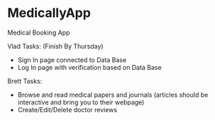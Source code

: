 # MedicallyApp
Medical Booking App 

Vlad Tasks: (Finish By Thursday)
- Sign In page connected to Data Base
- Log In page with verification based on Data Base
  
Brett Tasks: 
- Browse and read medical papers and journals (articles should be interactive and bring you to their webpage)
- Create/Edit/Delete doctor reviews 
